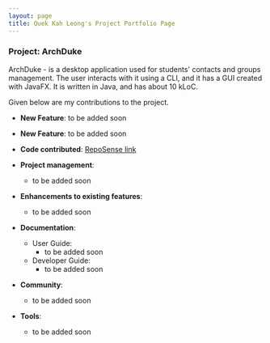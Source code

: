 ```yaml
---
layout: page
title: Quek Kah Leong's Project Portfolio Page
---
```


### Project: ArchDuke

ArchDuke - is a desktop application used for students' contacts and groups management. The user interacts with it using a CLI, and it has a GUI created with JavaFX. It is written in Java, and has about 10 kLoC.

Given below are my contributions to the project.

* **New Feature**: to be added soon

* **New Feature**: to be added soon

* **Code contributed**: [RepoSense link](https://nus-cs2103-ay2122s2.github.io/tp-dashboard/?search=kahleongq&breakdown=true&sort=groupTitle&sortWithin=title&since=2022-02-18&timeframe=commit&mergegroup=&groupSelect=groupByRepos&checkedFileTypes=docs~functional-code~test-code~other&tabOpen=true&tabType=authorship&tabAuthor=kahleongq&tabRepo=AY2122S2-CS2103-W16-3%2Ftp%5Bmaster%5D&authorshipIsMergeGroup=false&authorshipFileTypes=&authorshipIsBinaryFileTypeChecked=false&zA=kahleongq&zR=AY2122S2-CS2103-W16-3%2Ftp%5Bmaster%5D&zACS=NaN&zS=2022-02-18&zFS=kahleongq&zU=2022-03-03&zMG=false&zFTF=commit&zFGS=groupByRepos&zFR=false)

* **Project management**:
    * to be added soon

* **Enhancements to existing features**:
    * to be added soon

* **Documentation**:
    * User Guide:
        * to be added soon
    * Developer Guide:
        * to be added soon

* **Community**:
    * to be added soon

* **Tools**:
    * to be added soon
    

